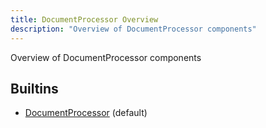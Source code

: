 ```yaml
---
title: DocumentProcessor Overview
description: "Overview of DocumentProcessor components"
---
```

Overview of DocumentProcessor components
## Builtins
* [DocumentProcessor](/docs/components/documentprocessor/documentprocessor/) (default)